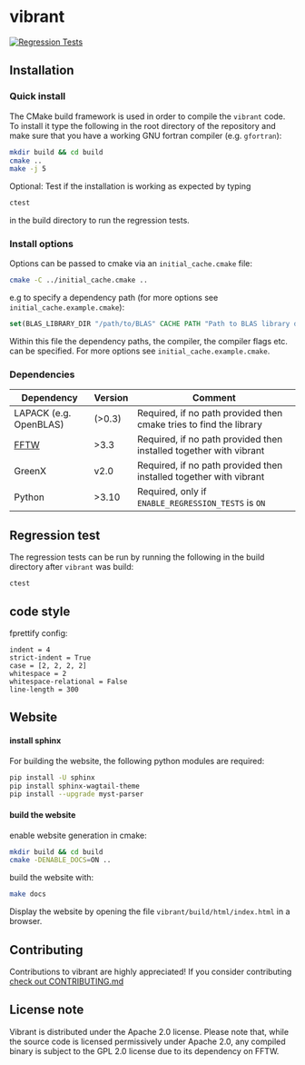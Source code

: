 # vibrant
[![Regression Tests](https://github.com/lstsgroup/vibrant/actions/workflows/action.yml/badge.svg?branch=main)](https://github.com/lstsgroup/vibrant/actions/workflows/action.yml)

## Installation 

### Quick install

The CMake build framework is used in order to compile the `vibrant` code. To install it type the following in the root directory of the repository and make sure that you have a working GNU fortran compiler (e.g. `gfortran`):
```bash 
mkdir build && cd build 
cmake ..
make -j 5
```
Optional: Test if the installation is working as expected by typing 
```bash
ctest 
```
in the build directory to run the regression tests.

### Install options

Options can be passed to cmake via an `initial_cache.cmake` file:
```bash 
cmake -C ../initial_cache.cmake ..
```
e.g to specify a dependency path (for more options see `initial_cache.example.cmake`):
```cmake 
set(BLAS_LIBRARY_DIR "/path/to/BLAS" CACHE PATH "Path to BLAS library directory")
```
Within this file the dependency paths, the compiler, the compiler flags etc. can be specified. For more options see `initial_cache.example.cmake`.

### Dependencies

| Dependency | Version | Comment |
|---|---|---|
LAPACK (e.g. OpenBLAS) | (>0.3) | Required, if no path provided then cmake tries to find the library |
[FFTW](https://www.fftw.org/) | >3.3 | Required, if no path provided then installed together with vibrant | 
GreenX | v2.0 | Required, if no path provided then installed together with vibrant |
Python | >3.10 | Required, only if `ENABLE_REGRESSION_TESTS` is `ON` |


## Regression test 
The regression tests can be run by running the following in the build directory after `vibrant` was build:
```
ctest 
```

## code style

fprettify config:
```
indent = 4
strict-indent = True
case = [2, 2, 2, 2]
whitespace = 2
whitespace-relational = False
line-length = 300
```

## Website

#### install sphinx 
For building the website, the following python modules are required:
```bash
pip install -U sphinx
pip install sphinx-wagtail-theme
pip install --upgrade myst-parser
```

#### build the website 
enable website generation in cmake:
```bash 
mkdir build && cd build
cmake -DENABLE_DOCS=ON ..
```
build the website with:
```bash 
make docs
```
Display the website by opening the file `vibrant/build/html/index.html` in a browser.


## Contributing

Contributions to vibrant are highly appreciated! If you consider contributing [check out CONTRIBUTING.md]()

## License note

Vibrant is distributed under the Apache 2.0 license. Please note that, while the source code is licensed permissively under Apache 2.0, any compiled binary is subject to the GPL 2.0 license due to its dependency on FFTW.
